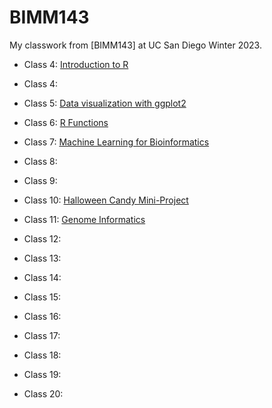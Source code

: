 # BIMM143

My classwork from [BIMM143] at UC San Diego Winter 2023. 

- Class 4: [Introduction to R]()

- Class 4: 

- Class 5: [Data visualization with ggplot2](https://github.com/briwanna/bimm143_github/blob/main/class05/class05.qmd)

- Class 6: [R Functions](https://github.com/briwanna/bimm143_github/blob/main/class06/class06.qmd)

- Class 7: [Machine Learning for Bioinformatics]()

- Class 8:

- Class 9:

- Class 10: [Halloween Candy Mini-Project](https://github.com/briwanna/bimm143_github/blob/main/Class10/class10.qmd)

- Class 11: [Genome Informatics]()

- Class 12:

- Class 13:

- Class 14:

- Class 15:

- Class 16:

- Class 17:

- Class 18:

- Class 19:

- Class 20:









